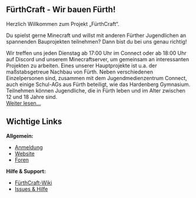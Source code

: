 ## FürthCraft - Wir bauen Fürth!
Herzlich Willkommen zum Projekt „FürthCraft“.

Du spielst gerne Minecraft und willst mit anderen Fürther Jugendlichen an spannenden Bauprojekten teilnehmen?
Dann bist du bei uns genau richtig!

Wir treffen uns jeden Dienstag ab 17:00 Uhr im Connect oder ab 18:00 Uhr auf Discord und unserem Minecraftserver, um gemeinsam an interessanten Projekten zu arbeiten.  Eines unserer Hauptprojekte ist  u.a. der maßstabsgetreue Nachbau von Fürth.  Neben verschiedenen Einzelpersonen sind, zusammen mit dem Jugendmedienzentrum Connect, auch einige Schul-AGs  aus Fürth beteiligt, wie das Hardenberg Gymnasium. Teilnehmen können Jugendliche, die in Fürth leben und im Alter zwischen 12 und 18 Jahre sind.  
[Weiter lesen...](https://connectlive.de/Archive/5296)

## Wichtige Links

**Allgemein:**
- [Anmeldung](https://connectlive.de/Archive/5296)
- [Website](https://fuerthcraft.de)
- [Foren](https://fuerthcraft.github.io/discussions)

**Hilfe & Support:**
- [FürthCraft-Wiki](https://fuerthcraft.github.io/wiki)
- [Issues & Hilfe](https://fuerthcraft.github.io/help)
